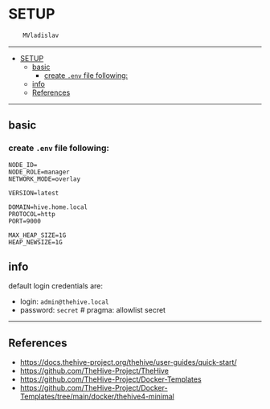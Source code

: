 # SETUP

```sh
    MVladislav
```

---

- [SETUP](#setup)
  - [basic](#basic)
    - [create `.env` file following:](#create-env-file-following)
  - [info](#info)
  - [References](#references)

---

## basic

### create `.env` file following:

```env
NODE_ID=
NODE_ROLE=manager
NETWORK_MODE=overlay

VERSION=latest

DOMAIN=hive.home.local
PROTOCOL=http
PORT=9000

MAX_HEAP_SIZE=1G
HEAP_NEWSIZE=1G
```

## info

default login credentials are:

- login: `admin@thehive.local`
- password: `secret` # pragma: allowlist secret

---

## References

- <https://docs.thehive-project.org/thehive/user-guides/quick-start/>
- <https://github.com/TheHive-Project/TheHive>
- <https://github.com/TheHive-Project/Docker-Templates>
- <https://github.com/TheHive-Project/Docker-Templates/tree/main/docker/thehive4-minimal>

